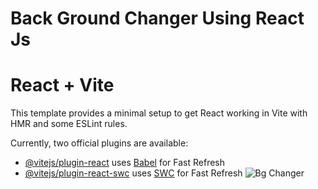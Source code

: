 # Back Ground Changer Using React Js
# React + Vite

This template provides a minimal setup to get React working in Vite with HMR and some ESLint rules.

Currently, two official plugins are available:

- [@vitejs/plugin-react](https://github.com/vitejs/vite-plugin-react/blob/main/packages/plugin-react/README.md) uses [Babel](https://babeljs.io/) for Fast Refresh
- [@vitejs/plugin-react-swc](https://github.com/vitejs/vite-plugin-react-swc) uses [SWC](https://swc.rs/) for Fast Refresh
![Bg Changer](https://github.com/Arshsandal/BackGround-Changer-Using-React-Js/assets/124792150/67bdc1a1-3610-49df-8f8d-20dd2e6e0034)

